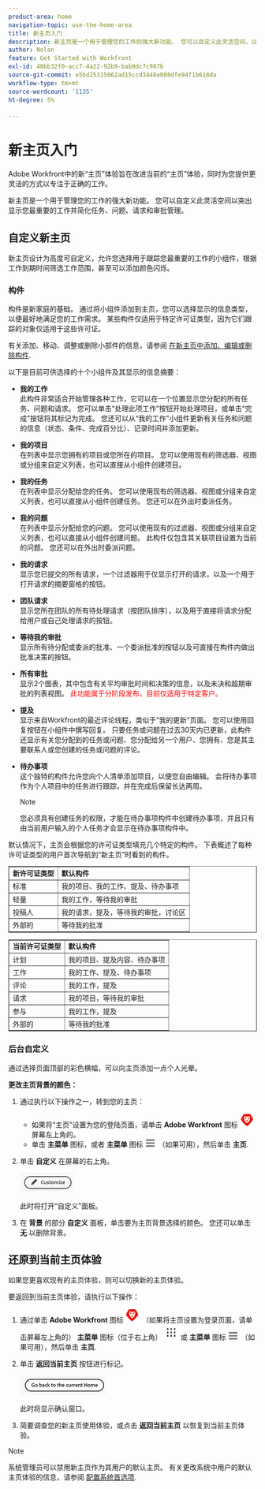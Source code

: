 ```yaml
---
product-area: home
navigation-topic: use-the-home-area
title: 新主页入门
description: 新主页是一个用于管理您的工作的强大新功能。 您可以自定义此灵活空间，以突出显示您最重要的工作并简化任务、问题、请求和审批管理。
author: Nolan
feature: Get Started with Workfront
exl-id: 40bb32f0-acc7-4a22-92b9-bab9dc7c987b
source-git-commit: e5bd25315062ad15ccd3448e008dfe94f1b616da
workflow-type: tm+mt
source-wordcount: '1135'
ht-degree: 5%

---
```


# 新主页入门



<!--Audited: 12/2023-->

Adobe Workfront中的新“主页”体验旨在改进当前的“主页”体验，同时为您提供更灵活的方式以专注于正确的工作。

新主页是一个用于管理您的工作的强大新功能。 您可以自定义此灵活空间以突出显示您最重要的工作并简化任务、问题、请求和审批管理。

## 自定义新主页

新主页设计为高度可自定义，允许您选择用于跟踪您最重要的工作的小组件，根据工作到期时间筛选工作范围，甚至可以添加颜色闪烁。

### 构件

构件是新家庭的基础。 通过将小组件添加到主页，您可以选择显示的信息类型，以便最好地满足您的工作需求。 某些构件仅适用于特定许可证类型，因为它们跟踪的对象仅适用于这些许可证。

有关添加、移动、调整或删除小部件的信息，请参阅 [在新主页中添加、编辑或删除构件](/help/quicksilver/workfront-basics/using-home/new-home/add-edit-remove-widgets-in-new-home.md).

以下是目前可供选择的十个小组件及其显示的信息摘要：

* **我的工作**\
    此构件非常适合开始管理各种工作，它可以在一个位置显示您分配的所有任务、问题和请求。 您可以单击“处理此项工作”按钮开始处理项目，或单击“完成”按钮将其标记为完成。 您还可以从“我的工作”小组件更新有关任务和问题的信息（状态、条件、完成百分比）、记录时间并添加更新。

* **我的项目**\
    在列表中显示您拥有的项目或您所在的项目。 您可以使用现有的筛选器、视图或分组来自定义列表，也可以直接从小组件创建项目。

* **我的任务**\
    在列表中显示分配给您的任务。 您可以使用现有的筛选器、视图或分组来自定义列表，也可以直接从小组件创建任务。 您还可以在外出时委派任务。

* **我的问题**\
    在列表中显示分配给您的问题。 您可以使用现有的过滤器、视图或分组来自定义列表，也可以直接从小组件创建问题。 此构件仅包含其关联项目设置为当前的问题。 您还可以在外出时委派问题。

* **我的请求**\
    显示您已提交的所有请求，一个过滤器用于仅显示打开的请求，以及一个用于打开请求的摘要窗格的按钮。

* **团队请求**\
    显示您所在团队的所有待处理请求（按团队排序），以及用于直接将请求分配给用户或自己处理请求的按钮。

* **等待我的审批**\
    显示所有待分配或委派的批准、一个委派批准的按钮以及可直接在构件内做出批准决策的按钮。

* **所有审批**\
        <span class="preview"> 显示2个图表，其中包含有关平均审批时间和决策的信息，以及未决和超期审批的列表视图。</span> <span style="color: #ff0000;">此功能属于分阶段发布，目前仅适用于特定客户。</span>

* **提及**\
    显示来自Workfront的最近评论线程，类似于“我的更新”页面。 您可以使用回复按钮在小组件中撰写回复。 只要任务或问题在过去30天内已更新，此构件还显示有关您分配到的任务或问题、您分配给另一个用户、您拥有、您是其主要联系人或您创建的任务或问题的评论。

* **待办事项**\
    这个独特的构件允许您向个人清单添加项目，以便您自由编辑。 会将待办事项作为个人项目中的任务进行跟踪，并在完成后保留长达两周。

  >[!NOTE]
  >
  >您必须具有创建任务的权限，才能在待办事项构件中创建待办事项，并且只有由当前用户输入的个人任务才会显示在待办事项构件中。

默认情况下，主页会根据您的许可证类型填充几个特定的构件。 下表概述了每种许可证类型的用户首次导航到“新主页”时看到的构件。

<table border="1" class="inlineTable">
    <tr>
        <td><b>新许可证类型</b></td>
        <td><b>默认构件</b></td>
    </tr>
    <tr>
        <td>标准</td>
        <td>我的项目、我的工作、提及、待办事项</td>
    </tr>
    <tr>
        <td>轻量</td>
        <td>我的工作，等待我的审批</td>
    </tr>
    <tr>
        <td>投稿人</td>
        <td>我的请求，提及，等待我的审批，讨论区</td>
    </tr>
    <tr>
        <td>外部的</td>
        <td>等待我的批准</td>
    </tr>
</table>

<table border="1" class="inlineTable">
    <tr>
        <td><b>当前许可证类型</b></td>
        <td><b>默认构件</b></td>
    </tr>
    <tr>
        <td>计划</td>
        <td>我的项目、提及内容、待办事项</td>
    </tr>
    <tr>
        <td>工作</td>
        <td>我的工作、提及、待办事项</td>
    </tr>
    <tr>
        <td>评论</td>
        <td>我的工作，提及</td>
    </tr>
    <tr>
        <td>请求</td>
        <td>我的项目，等待我的审批</td>
    </tr>
    <tr>
        <td>参与</td>
        <td>我的工作，提及</td>
    </tr>
    <tr>
        <td>外部的</td>
        <td>等待我的批准</td>
    </tr>
</table>

### 后台自定义

通过选择页面顶部的彩色横幅，可以向主页添加一点个人光晕。

**更改主页背景的颜色：**

1. 通过执行以下操作之一，转到您的主页：

   * 如果将“主页”设置为您的登陆页面，请单击 **Adobe Workfront** 图标 ![Adobe Workfront图标](../new-home/assets/home-icon-30x29.png) 屏幕左上角的。
   * 单击 **主菜单** 图标，或者 **主菜单** 图标 ![主菜单图标](../new-home/assets/main-menu-icon-left-nav.png) （如果可用），然后单击 **主页**.

1. 单击 **自定义** 在屏幕的右上角。

   ![“自定义”按钮](../new-home/assets/customize-button.png)

   此时将打开“自定义”面板。

1. 在 **背景** 的部分 **自定义** 面板，单击要为主页背景选择的颜色。 您还可以单击 **无** 以删除背景。

## 还原到当前主页体验

如果您更喜欢现有的主页体验，则可以切换新的主页体验。

要返回到当前主页体验，请执行以下操作：

1. 通过单击 **Adobe Workfront** 图标 ![Adobe Workfront图标](../new-home/assets/home-icon-30x29.png) （如果将主页设置为登录页面，请单击屏幕左上角的） **主菜单** 图标（位于右上角） ![](assets/dots-main-menu.png) 或 **主菜单** 图标 ![主菜单图标](../new-home/assets/main-menu-icon-left-nav.png) （如果可用），然后单击 **主页**.

1. 单击 **返回当前主页** 按钮进行标记。

   ![返回当前主页按钮](../new-home/assets/go-back-to-current-home-button.png)

   此时将显示确认窗口。

1. 简要调查您的新主页使用体验，或点击 **返回当前主页** 以恢复到当前主页体验。

>[!NOTE]
>
> 系统管理员可以禁用新主页作为其用户的默认主页。 有关更改系统中用户的默认主页体验的信息，请参阅 [配置系统首选项](/help/quicksilver/administration-and-setup/manage-workfront/security/configure-security-preferences.md).
